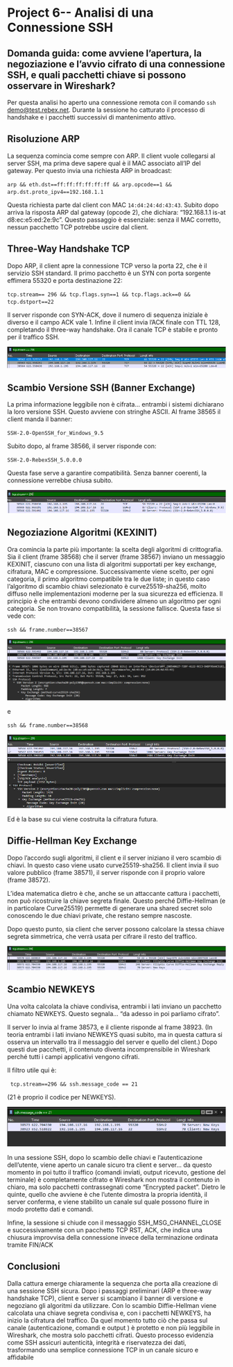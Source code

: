# Project 6--  Analisi di una Connessione SSH 

**Domanda guida:** come avviene l’apertura, la negoziazione e l’avvio cifrato di una connessione SSH, e quali pacchetti chiave si possono osservare in Wireshark?
---
Per questa analisi ho aperto una connessione remota con il comando `ssh` demo@test.rebex.net. Durante la sessione ho catturato il processo di handshake e i pacchetti successivi di mantenimento attivo.


## Risoluzione ARP
La sequenza comincia come sempre con ARP. Il client vuole collegarsi al server SSH, ma prima deve sapere qual è il MAC associato all’IP del gateway. Per questo invia una richiesta ARP in broadcast:

`arp && eth.dst==ff:ff:ff:ff:ff:ff && arp.opcode==1 && arp.dst.proto_ipv4==192.168.1.1`

Questa richiesta parte dal client con MAC `14:d4:24:4d:43:43`. Subito dopo arriva la risposta ARP dal gateway (opcode 2), che dichiara: “192.168.1.1 is-at d8\:ec\:e5\:ed:2e:9c”. Questo passaggio è essenziale: senza il MAC corretto, nessun pacchetto TCP potrebbe uscire dal client. 

## Three-Way Handshake TCP

Dopo ARP, il client apre la connessione TCP verso la porta 22, che è il servizio SSH standard. Il primo pacchetto è un SYN con porta sorgente effimera 55320 e porta destinazione 22:

`tcp.stream== 296 && tcp.flags.syn==1 && tcp.flags.ack==0 && tcp.dstport==22`

Il server risponde con SYN-ACK, dove il numero di sequenza iniziale è diverso e il campo ACK vale 1. Infine il client invia l’ACK finale con TTL 128, completando il three-way handshake. Ora il canale TCP è stabile e pronto per il traffico SSH.

 
![ ](../images/ssh/30.png)

## Scambio Versione SSH (Banner Exchange)

La prima informazione leggibile non è cifrata... entrambi i sistemi dichiarano la loro versione SSH. Questo avviene con stringhe ASCII. Al frame 38565 il client manda il banner:

`SSH-2.0-OpenSSH_for_Windows_9.5`

Subito dopo, al frame 38566, il server risponde con:

`SSH-2.0-RebexSSH_5.0.0.0`

Questa fase serve a garantire compatibilità. Senza banner coerenti, la connessione verrebbe chiusa subito. 
 
![ ](../images/ssh/31.png)

## Negoziazione Algoritmi (KEXINIT)

Ora comincia la parte più importante: la scelta degli algoritmi di crittografia. Sia il client (frame 38568) che il server (frame 38567) inviano un messaggio KEXINIT, ciascuno con una lista di algoritmi supportati per key exchange, cifratura, MAC e compressione. Successivamente viene scelto, per ogni categoria, il primo algoritmo compatibile tra le due liste; in questo caso l’algoritmo di scambio chiavi selezionato è curve25519-sha256, molto diffuso nelle implementazioni moderne per la sua sicurezza ed efficienza.
Il principio è che entrambi devono condividere almeno un algoritmo per ogni categoria. Se non trovano compatibilità, la sessione fallisce. Questa fase si vede con:

`ssh && frame.number==38567`
 
![ ](../images/ssh/32.png)

e

`ssh && frame.number==38568`
 
![ ](../images/ssh/33.png)

Ed è la base su cui viene costruita la cifratura futura.




## Diffie-Hellman Key Exchange

Dopo l’accordo sugli algoritmi, il client e il server iniziano il vero scambio di chiavi. In questo caso viene usato curve25519-sha256. Il client invia il suo valore pubblico (frame 38571), il server risponde con il proprio valore (frame 38572).

L’idea matematica dietro è che, anche se un attaccante cattura i pacchetti, non può ricostruire la chiave segreta finale. Questo perché Diffie-Hellman (e in particolare Curve25519) permette di generare una shared secret solo conoscendo le due chiavi private, che restano sempre nascoste.

Dopo questo punto, sia client che server possono calcolare la stessa chiave segreta simmetrica, che verrà usata per cifrare il resto del traffico.

 
![ ](../images/ssh/34.png)

## Scambio NEWKEYS

Una volta calcolata la chiave condivisa, entrambi i lati inviano un pacchetto chiamato NEWKEYS. Questo segnala... “da adesso in poi parliamo cifrato”.

Il server lo invia al frame 38573, e il cliente risponde al frame 38923.
(In teoria entrambi i lati inviano NEWKEYS quasi subito, ma in questa cattura si osserva un intervallo tra il messaggio del server e quello del client.)
 Dopo questi due pacchetti, il contenuto diventa incomprensibile in Wireshark perché tutti i campi applicativi vengono cifrati.

Il filtro utile qui è:

` tcp.stream==296 && ssh.message_code == 21`

(21 è proprio il codice per NEWKEYS).

 
![ ](../images/ssh/35.png)

In una sessione SSH, dopo lo scambio delle chiavi e l’autenticazione dell’utente, viene aperto un canale sicuro tra client e server... da questo momento in poi tutto il traffico (comandi inviati, output ricevuto, gestione del terminale) è completamente cifrato e Wireshark non mostra il contenuto in chiaro, ma solo pacchetti contrassegnati come “Encrypted packet”. Dietro le quinte, quello che avviene è che l’utente dimostra la propria identità, il server conferma, e viene stabilito un canale sul quale possono fluire in modo protetto dati e comandi.


Infine, la sessione si chiude con il messaggio SSH_MSG_CHANNEL_CLOSE e successivamente con un pacchetto TCP RST, ACK, che indica una chiusura improvvisa della connessione invece della terminazione ordinata tramite FIN/ACK

## Conclusioni

Dalla cattura emerge chiaramente la sequenza che porta alla creazione di una sessione SSH sicura. Dopo i passaggi preliminari (ARP e three-way handshake TCP), client e server si scambiano il banner di versione e negoziano gli algoritmi da utilizzare. Con lo scambio Diffie-Hellman viene calcolata una chiave segreta condivisa e, con i pacchetti NEWKEYS, ha inizio la cifratura del traffico. Da quel momento tutto ciò che passa sul canale (autenticazione, comandi e output )  è protetto e non più leggibile in Wireshark, che mostra solo pacchetti cifrati. Questo processo evidenzia come SSH assicuri autenticità, integrità e riservatezza dei dati, trasformando una semplice connessione TCP in un canale sicuro e affidabile

